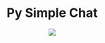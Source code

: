 <h1 align="center">Py Simple Chat</h1>
<p align="center"> 
   <img src="https://img.shields.io/badge/language-python-blue.svg">
</p>
